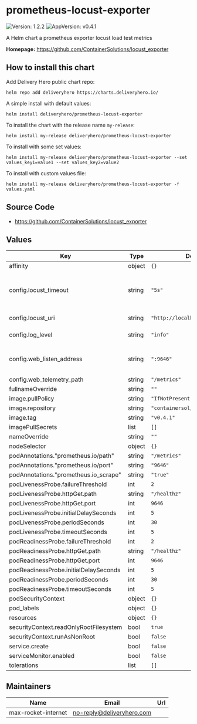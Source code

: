 # prometheus-locust-exporter

![Version: 1.2.2](https://img.shields.io/badge/Version-1.2.2-informational?style=flat-square) ![AppVersion: v0.4.1](https://img.shields.io/badge/AppVersion-v0.4.1-informational?style=flat-square)

A Helm chart a prometheus exporter locust load test metrics

**Homepage:** <https://github.com/ContainerSolutions/locust_exporter>

## How to install this chart

Add Delivery Hero public chart repo:

```console
helm repo add deliveryhero https://charts.deliveryhero.io/
```

A simple install with default values:

```console
helm install deliveryhero/prometheus-locust-exporter
```

To install the chart with the release name `my-release`:

```console
helm install my-release deliveryhero/prometheus-locust-exporter
```

To install with some set values:

```console
helm install my-release deliveryhero/prometheus-locust-exporter --set values_key1=value1 --set values_key2=value2
```

To install with custom values file:

```console
helm install my-release deliveryhero/prometheus-locust-exporter -f values.yaml
```

## Source Code

* <https://github.com/ContainerSolutions/locust_exporter>

## Values

| Key | Type | Default | Description |
|-----|------|---------|-------------|
| affinity | object | `{}` |  |
| config.locust_timeout | string | `"5s"` | timeout when getting metrics from locust |
| config.locust_uri | string | `"http://localhost:8089"` | the locust endpoint |
| config.log_level | string | `"info"` | the log level |
| config.web_listen_address | string | `":9646"` | the address to listen on for metric serving |
| config.web_telemetry_path | string | `"/metrics"` | the path |
| fullnameOverride | string | `""` |  |
| image.pullPolicy | string | `"IfNotPresent"` |  |
| image.repository | string | `"containersol/locust_exporter"` |  |
| image.tag | string | `"v0.4.1"` |  |
| imagePullSecrets | list | `[]` |  |
| nameOverride | string | `""` |  |
| nodeSelector | object | `{}` |  |
| podAnnotations."prometheus.io/path" | string | `"/metrics"` |  |
| podAnnotations."prometheus.io/port" | string | `"9646"` |  |
| podAnnotations."prometheus.io_scrape" | string | `"true"` |  |
| podLivenessProbe.failureThreshold | int | `2` |  |
| podLivenessProbe.httpGet.path | string | `"/healthz"` |  |
| podLivenessProbe.httpGet.port | int | `9646` |  |
| podLivenessProbe.initialDelaySeconds | int | `5` |  |
| podLivenessProbe.periodSeconds | int | `30` |  |
| podLivenessProbe.timeoutSeconds | int | `5` |  |
| podReadinessProbe.failureThreshold | int | `2` |  |
| podReadinessProbe.httpGet.path | string | `"/healthz"` |  |
| podReadinessProbe.httpGet.port | int | `9646` |  |
| podReadinessProbe.initialDelaySeconds | int | `5` |  |
| podReadinessProbe.periodSeconds | int | `30` |  |
| podReadinessProbe.timeoutSeconds | int | `5` |  |
| podSecurityContext | object | `{}` |  |
| pod_labels | object | `{}` |  |
| resources | object | `{}` |  |
| securityContext.readOnlyRootFilesystem | bool | `true` |  |
| securityContext.runAsNonRoot | bool | `false` |  |
| service.create | bool | `false` |  |
| serviceMonitor.enabled | bool | `false` |  |
| tolerations | list | `[]` |  |

## Maintainers

| Name | Email | Url |
| ---- | ------ | --- |
| max-rocket-internet | <no-reply@deliveryhero.com> |  |
